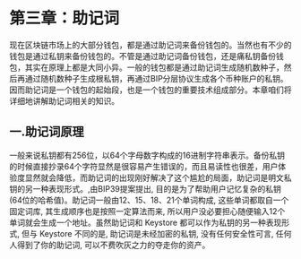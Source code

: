 
# 第三章：助记词

现在区块链市场上的大部分钱包，都是通过助记词来备份钱包的。当然也有不少的钱包是通过私钥来备份钱包的。不管是通过助记词备份钱包，还是痛私钥备份钱包，其实在原理上都是大同小异。一般的钱包都是通过助记词生成随机数种子，然后再通过随机数种子生成根私钥，再通过BIP分层协议生成各个币种账户的私钥。因而助记词是一个钱包的起始段，也是一个钱包的重要技术组成部分。本章咱们将详细地讲解助记词相关的知识。

## 一.助记词原理

一般来说私钥都有256位，以64个字母数字构成的16进制字符串表示。备份私钥的时候直接抄录64个字符显然是很容易产生错误的，而且易读性也很差，用户体验度显然就会降低，而助记词的出现刚好解决了这个尴尬的局面，助记词是明文私钥的另一种表现形式。,由BIP39提案提出, 目的是为了帮助用户记忆复杂的私钥 (64位的哈希值)。助记词一般由12、15、18、21个单词构成, 这些单词都取自一个固定词库, 其生成顺序也是按照一定算法而来, 所以用户没必要担心随便输入12个单词就会生成一个地址。虽然助记词和 Keystore 都可以作为私钥的另一种表现形式, 但与 Keystore 不同的是, 助记词是未经加密的私钥, 没有任何安全性可言, 任何人得到了你的助记词, 可以不费吹灰之力的夺走你的资产。




